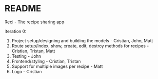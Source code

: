 # README

Reci - The recipe sharing app

Iteration 0:

1. Project setup/designing and building the models - Cristian, John, Matt
2. Route setup/index, show, create, edit, destroy methods for recipes - Cristian, Tristan, Matt
3. Testing - John
4. Frontend/styling - Cristian, Tristan
5. Support for multiple images per recipe - Matt
6. Logo - Cristian
